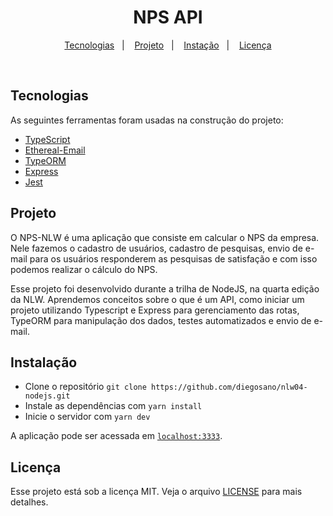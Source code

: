 <h1 align="center">NPS API</h1>

<p align="center">
  <a href="#tecnologias">Tecnologias</a>&nbsp;&nbsp;&nbsp;|&nbsp;&nbsp;&nbsp;
  <a href="#projeto">Projeto</a>&nbsp;&nbsp;&nbsp;|&nbsp;&nbsp;&nbsp;
  <a href="#instalacao">Instação</a>&nbsp;&nbsp;&nbsp;|&nbsp;&nbsp;&nbsp;
  <a href="#licença">Licença</a>
</p>

<br>

## Tecnologias

As seguintes ferramentas foram usadas na construção do projeto:

- [TypeScript](https://www.typescriptlang.org/)
- [Ethereal-Email](https://ethereal.email/)
- [TypeORM](https://typeorm.io/#/)
- [Express](https://expressjs.com/pt-br/)
- [Jest](https://jestjs.io/)

## Projeto

O NPS-NLW é uma aplicação que consiste em calcular o NPS da empresa. Nele fazemos o cadastro de usuários, cadastro de pesquisas, envio de e-mail para os usuários responderem as pesquisas de satisfação e com isso podemos realizar o cálculo do NPS.

Esse projeto foi desenvolvido durante a trilha de NodeJS, na quarta edição da NLW. Aprendemos conceitos sobre o que é um API, como iniciar um projeto utilizando Typescript e Express para gerenciamento das rotas, TypeORM para manipulação dos dados, testes automatizados e envio de e-mail.

## Instalação

- Clone o repositório `git clone https://github.com/diegosano/nlw04-nodejs.git`
- Instale as dependências com `yarn install`
- Inicie o servidor com `yarn dev`

A aplicação pode ser acessada em [`localhost:3333`](http://localhost:3333).

## Licença

Esse projeto está sob a licença MIT. Veja o arquivo [LICENSE](LICENSE.md) para mais detalhes.
